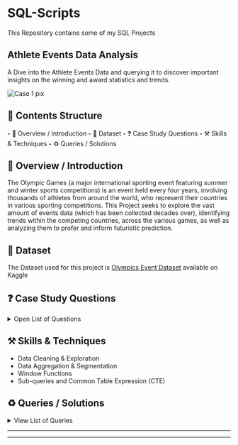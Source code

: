 # SQL-Scripts
This Repository contains some of my SQL Projects

## Athlete Events Data Analysis
A Dive into the Athlete Events Data and querying it to discover important insights on the winning and award statistics and trends.

![Case 1 pix](https://media.self.com/photos/6659efa72e2794fa6f47f803/4:3/w_1600,c_limit/GettyImages-846563176.jpg?fit=scale)

## 📑 Contents Structure
**-** 📖 Overview / Introduction
**-** 📁 Dataset
**-** ❓ Case Study Questions
**-** ⚒️ Skills & Techniques
**-** ♻️ Queries / Solutions

## 📖 Overview / Introduction
The Olympic Games (a major international sporting event featuring summer and winter sports competitions) is an event held every four years, involving thousands of athletes from around the world, who represent their countries in various sporting competitions.
This Project seeks to explore the vast amount of events data (which has been collected decades over), identifying trends within the competing countries, across the various games, as well as analyzing them to profer and inform futuristic prediction.

## 📂 Dataset
The Dataset used for this project is [Olympics Event Dataset](https://www.kaggle.com/datasets/semaaabumousa/athlete-eventscsv) available on Kaggle

## ❓ Case Study Questions
<details><summary>Open List of Questions</summary>
<p> 

1.	How many olympics games have been held?
2.	List down all Olympics games held so far.
3.	Mention the total no of nations who participated in each olympics game?
4.	Which year saw the highest and lowest no of countries participating in olympics?
5.	Which nation has participated in all of the olympic games?
6.	Identify the sport which was played in all summer olympics.
7.	Which Sports were just played only once in the olympics?
8.	Fetch the total no of sports played in each olympic games.
9.	Fetch details of the oldest athletes to win a gold medal.
10.	Find the Ratio of male and female athletes participated in all olympic games.
11.	Fetch the top 5 athletes who have won the most gold medals.
12.	Fetch the top 5 athletes who have won the most medals (gold/silver/bronze).
13.	Fetch the top 5 most successful countries in olympics. Success is defined by no of medals won.
14.	List down total gold, silver and broze medals won by each country.
15.	List down total gold, silver and broze medals won by each country corresponding to each olympic games.
16.	Identify which country won the most gold, most silver and most bronze medals in each olympic games.
17.	Identify which country won the most gold, most silver, most bronze medals and the most medals in each olympic games.
18.	Which countries have never won gold medal but have won silver/bronze medals?
19.	In which Sport/event, India has won highest medals.
20.	Break down all olympic games where india won medal for Hockey and how many medals in each olympic games.

</p>
</details>

## ⚒️ Skills & Techniques
- Data Cleaning & Exploration
- Data Aggregation & Segmentation
- Window Functions
- Sub-queries and Common Table Expression (CTE)

## ♻️ Queries / Solutions
<details><summary>View List of Queries</summary>
<p>

1.	How many olympics games have been held?

```bash
SELECT COUNT(DISTINCT Games) total_games
FROM athlete_events;
```

2. List down all olympic games so far.

```bash
SELECT DISTINCT Games olympic_games
FROM athlete_events;
```

3. Mention the total no of nations who participated in each olympics game?

```bash
SELECT DISTINCT Games olympic_game
     , COUNT(DISTINCT NOC) total_no_of_nations
FROM athlete_events
GROUP BY Games;
```

4. Which year saw the highest and lowest no of countries participating in olympics?

```bash
WITH Country_sub AS (
		SELECT Year
         , COUNT(DISTINCT NOC) country_count
    FROM athlete_events
    GROUP BY Year    )
SELECT Year, country_count 
	     , CASE WHEN country_count = (SELECT MAX(country_count) FROM Country_sub) THEN 'Highest'
              WHEN country_count = (SELECT MIN(country_count) FROM Country_sub) THEN 'Lowest'
              ELSE NULL END AS Level
FROM Country_sub
WHERE country_count = (SELECT MIN(country_count)
					             FROM Country_sub)	OR 
	    country_count = (SELECT MAX(country_count)
					             FROM Country_sub)
ORDER BY country_count DESC;
```

5. Which nation has participated in all of the olympic games?

```bash
WITH total_olym_game AS (
		SELECT NOC
         , COUNT(DISTINCT Games) no_of_olympic_games
		FROM athlete_events 
		GROUP BY NOC	      ) 

SELECT *
FROM total_olym_game
WHERE no_of_olympic_games = (SELECT COUNT(DISTINCT Games) total_games
								             FROM athlete_events
                            );
```

6. Identify the sport which was played in all summer olympics

```bash
WITH total_olym_game AS (
	SELECT Sport
	     , COUNT(DISTINCT Games) no_of_summer_games
  FROM athlete_events
  WHERE Games like '%Summer'
  GROUP BY Sport	       )

SELECT *
FROM total_olym_game
WHERE no_of_summer_games = (SELECT COUNT(DISTINCT Games) total_games
								            FROM athlete_events
								            WHERE Games like '%Summer'
                            );
```

7. Which Sports were just played only once in the olympics?

```bash
WITH total_olym_game AS (
	SELECT Sport
       , COUNT(DISTINCT Games) no_of_olym_games
  FROM athlete_events
  GROUP BY Sport	       )

SELECT *
FROM total_olym_game
WHERE no_of_olym_games = 1;
```

8. Fetch the total no of sports played in each olympic games

```bash
SELECT Games
     , COUNT(DISTINCT Sport) no_of_sport
FROM athlete_events
GROUP BY Games;
```

9. Fetch details of the oldest athletes to win a gold medal

```bash
WITH gold_medalist as (	
		SELECT *
		FROM athlete_events
		WHERE Medal = 'Gold'
		                  )
SELECT *
FROM gold_medalist
WHERE Age = (SELECT MAX(Age) FROM gold_medalist);
```

10. Find the Ratio of male and female athletes participated in all olympic games

``` bash
SELECT Sex
	   , COUNT(Sex) as total_participants
FROM athlete_events
GROUP BY Sex;
```

11. Fetch the top 5 athletes who have won the most gold medals

```bash
SELECT TOP 5 --WITH TIES	-- To indicate ties among participants and avoid involuntary bias selection
	[Name]
	, COUNT(Medal) total_gold_medals
FROM athlete_events
WHERE Medal = 'Gold'
GROUP BY [Name]
ORDER BY COUNT(Medal) DESC;
```

12. Fetch the top 5 athletes who have won the most medals (gold/silver/bronze)

```bash
SELECT TOP 5 -- WITH TIES	-- To indicate ties among participants
	    [Name]
    , COUNT(Medal) total_gold_medals
FROM athlete_events
WHERE Medal != 'NA'
GROUP BY [Name]
ORDER BY COUNT(Medal) DESC
;
```

13. Fetch the top 5 most successful countries in olympics. Success is defined by no of medals won

```bash
SELECT TOP 5 WITH TIES
      NOC
    , COUNT(Medal) medals_won
FROM athlete_events
WHERE Medal != 'NA'
GROUP BY NOC
ORDER BY COUNT(Medal) DESC;
```

14. List down total gold, silver and bronze medals won by each country.

```bash
SELECT NOC
     , COUNT(CASE WHEN Medal = 'Gold' THEN 1 ELSE NULL END) Gold
     , COUNT(CASE WHEN Medal = 'Silver' THEN 1 ELSE NULL END) Silver
     , COUNT(CASE WHEN Medal = 'Bronze' THEN 1 ELSE NULL END) Bronze
FROM athlete_events
GROUP BY NOC;
```

15. List down total gold, silver and bronze medals won by each country corresponding to each olympic games

```bash
SELECT NOC, Games
     , COUNT(CASE WHEN Medal = 'Gold' THEN 1 ELSE NULL END) Gold
     , COUNT(CASE WHEN Medal = 'Silver' THEN 1 ELSE NULL END) Silver
     , COUNT(CASE WHEN Medal = 'Bronze' THEN 1 ELSE NULL END) Bronze
FROM athlete_events
GROUP BY NOC, Games
ORDER BY RANK() OVER(PARTITION BY Games ORDER BY NOC ASC) ;
```

16. Identify which country won the most gold, most silver and most bronze medals in each olympic games

```bash
WITH medals_won AS (
			SELECT NOC, Games
    	 		 , COUNT(CASE WHEN Medal = 'Gold' THEN 1 ELSE NULL END) Gold
    			 , COUNT(CASE WHEN Medal = 'Silver' THEN 1 ELSE NULL END) Silver
    			 , COUNT(CASE WHEN Medal = 'Bronze' THEN 1 ELSE NULL END) Bronze
			FROM athlete_events
			GROUP BY NOC, Games
                    )
SELECT NOC, Games, Gold, Silver, Bronze
FROM (	SELECT *, ROW_NUMBER() OVER(PARTITION BY Games
									                  ORDER BY  Gold DESC
									                          , Silver DESC
                                            , Bronze DESC) row_no
		    FROM medals_won
      ) sub
WHERE row_no = 1;
```

17. Q17 Identify which country won the most gold, most silver, most bronze medals and the most medals in each olympic games

``` bash
WITH medals_won AS (
			SELECT NOC, Games
			, COUNT(CASE WHEN Medal = 'Gold' THEN 1 ELSE NULL END) Gold
			, COUNT(CASE WHEN Medal = 'Silver' THEN 1 ELSE NULL END) Silver
			, COUNT(CASE WHEN Medal = 'Bronze' THEN 1 ELSE NULL END) Bronze
			FROM athlete_events
			GROUP BY NOC, Games	)

SELECT NOC, Games, Gold, Silver, Bronze, total_medal
FROM	(	SELECT *
			, ROW_NUMBER() OVER(PARTITION BY Games ORDER BY total_medal DESC) totals_row_no
			FROM (	SELECT * 
					, ROW_NUMBER() OVER(PARTITION BY Games ORDER BY Gold DESC) Gold_row_no
					, ROW_NUMBER() OVER(PARTITION BY Games ORDER BY Silver DESC) Silver_row_no
					, ROW_NUMBER() OVER(PARTITION BY Games ORDER BY Bronze DESC) Bronze_row_no 
					, (Gold + Silver + Bronze) total_medal
					FROM medals_won
					) sub
		) sub_outer
WHERE Gold_row_no = 1 OR Silver_row_no = 1 OR Bronze_row_no = 1 OR totals_row_no = 1
;

-- Another easily understandable but slightly longer code can be written thus using CTEs;
WITH medals_won AS (
    SELECT 
        NOC 
      , Games
      , COUNT(CASE WHEN Medal = 'Gold' THEN 1 END) Gold
      , COUNT(CASE WHEN Medal = 'Silver' THEN 1 END) Silver
      , COUNT(CASE WHEN Medal = 'Bronze' THEN 1 END) Bronze
    FROM athlete_events
    GROUP BY NOC, Games
                    ),
medals_with_total AS (
    SELECT *
         , Gold + Silver + Bronze AS total_medals
    FROM medals_won
                      ),
ranked_medals AS (
    SELECT  *
          , ROW_NUMBER() OVER (PARTITION BY Games ORDER BY Gold DESC) AS gold_rank,
          , ROW_NUMBER() OVER (PARTITION BY Games ORDER BY Silver DESC) AS silver_rank,
          , ROW_NUMBER() OVER (PARTITION BY Games ORDER BY Bronze DESC) AS bronze_rank,
          , ROW_NUMBER() OVER (PARTITION BY Games ORDER BY total_medals DESC) AS total_rank
    FROM medals_with_total
                  )
SELECT 
    NOC
  , Games
  , Gold
  , Silver
  , Bronze
  , total_medals
FROM ranked_medals
WHERE gold_rank = 1 
   OR silver_rank = 1 
   OR bronze_rank = 1 
   OR total_rank = 1;
```

18. Which countries have never won gold medal but have won silver/bronze medals?

```bash
SELECT sub.NOC
FROM	(	SELECT NOC
		, COUNT(CASE WHEN Medal = 'Gold' THEN 1 ELSE NULL END) Gold
		, COUNT(CASE WHEN Medal = 'Silver' THEN 1 ELSE NULL END) Silver
		, COUNT(CASE WHEN Medal = 'Bronze' THEN 1 ELSE NULL END) Bronze
		FROM athlete_events
		GROUP BY NOC	) sub
WHERE Gold = 0;
```

19. In which Sport/event, India has won highest medals

```bash
WITH india AS 
		(SELECT 
	NOC, Sport, [Event]
	, COUNT(CASE WHEN Medal = 'Gold' THEN 1 ELSE NULL END) Gold
	, COUNT(CASE WHEN Medal = 'Silver' THEN 1 ELSE NULL END) Silver
	, COUNT(CASE WHEN Medal = 'Bronze' THEN 1 ELSE NULL END) Bronze
FROM athlete_events
WHERE NOC = 'IND'
GROUP BY NOC, Sport, [Event]
		)
SELECT *
FROM india
WHERE Gold = (SELECT MAX(Gold) FROM india) 
OR		Silver = (SELECT MAX(Silver) FROM india)
OR		Bronze = (SELECT MAX(Bronze) FROM india);
```

20. Break down all olympic games where india won medal for Hockey and how many medals in each olympic games

```bash
WITH india_medals AS (
		SELECT NOC
         , Games
      	 , COUNT(CASE WHEN Medal = 'Gold' THEN 1 ELSE NULL END) Gold
      	 , COUNT(CASE WHEN Medal = 'Silver' THEN 1 ELSE NULL END) Silver
      	 , COUNT(CASE WHEN Medal = 'Bronze' THEN 1 ELSE NULL END) Bronze
    FROM athlete_events
    WHERE NOC = 'IND'
      AND Sport = 'Hockey'
    GROUP BY NOC, Games
                  		)
SELECT *
FROM india_medals
WHERE Gold != 0 
OR		Silver <> 0
OR		Bronze != 0;
```

</p>
</details>

-------------


-------------
